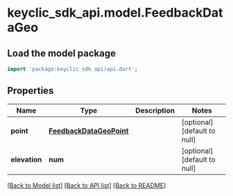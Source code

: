# keyclic_sdk_api.model.FeedbackDataGeo

## Load the model package
```dart
import 'package:keyclic_sdk_api/api.dart';
```

## Properties
Name | Type | Description | Notes
------------ | ------------- | ------------- | -------------
**point** | [**FeedbackDataGeoPoint**](FeedbackDataGeoPoint.md) |  | [optional] [default to null]
**elevation** | **num** |  | [optional] [default to null]

[[Back to Model list]](../README.md#documentation-for-models) [[Back to API list]](../README.md#documentation-for-api-endpoints) [[Back to README]](../README.md)


